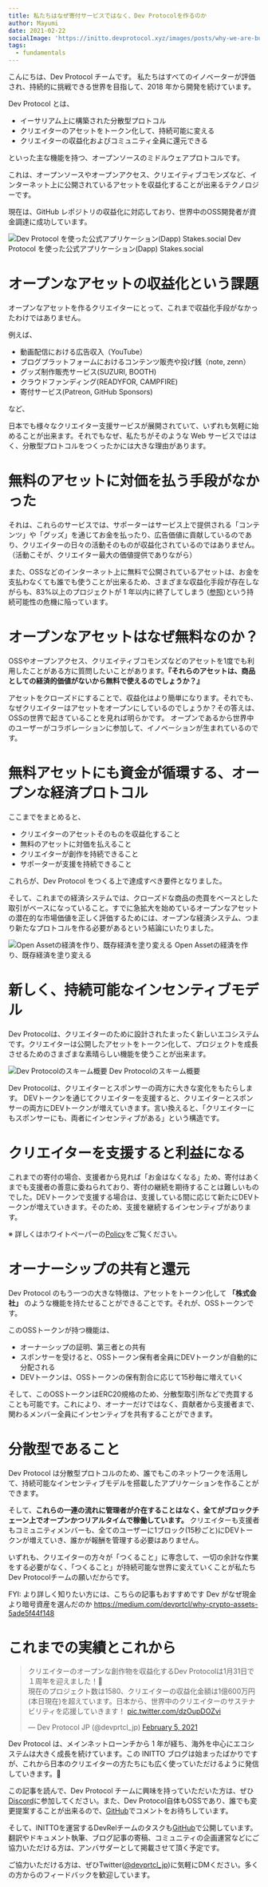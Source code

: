 ```yaml
---
title: 私たちはなぜ寄付サービスではなく、Dev Protocolを作るのか
author: Mayumi
date: 2021-02-22
socialImage: 'https://initto.devprotocol.xyz/images/posts/why-we-are-building-dev-protocol-not-a-donation-service/ogp.png'
tags:
  - fundamentals
---
```


こんにちは、Dev Protocol チームです。
私たちはすべてのイノベーターが評価され、持続的に挑戦できる世界を目指して、2018 年から開発を続けています。

Dev Protocol とは、

- イーサリアム上に構築された分散型プロトコル
- クリエイターのアセットをトークン化して、持続可能に変える
- クリエイターの収益化およびコミュニティ全員に還元できる

といった主な機能を持つ、オープンソースのミドルウェアプロトコルです。

これは、オープンソースやオープンアクセス、クリエイティブコモンズなど、インターネット上に公開されているアセットを収益化することが出来るテクノロジーです。

現在は、GitHub レポジトリの収益化に対応しており、世界中のOSS開発者が資金調達に成功しています。

![Dev Protocol を使った公式アプリケーション(Dapp) Stakes.social](/images/posts/why-we-are-building-dev-protocol-not-a-donation-service/stakes-social_top.png)
Dev Protocol を使った公式アプリケーション(Dapp) Stakes.social

# オープンなアセットの収益化という課題

オープンなアセットを作るクリエイターにとって、これまで収益化手段がなかったわけではありません。

例えば、

- 動画配信における広告収入（YouTube）
- ブログプラットフォームにおけるコンテンツ販売や投げ銭（note, zenn）
- グッズ制作販売サービス(SUZURI, BOOTH)
- クラウドファンディング(READYFOR, CAMPFIRE)
- 寄付サービス(Patreon, GitHub Sponsors)

など、

日本でも様々なクリエイター支援サービスが展開されていて、いずれも気軽に始めることが出来ます。それでもなぜ、私たちがそのような Web サービスでははく、分散型プロトコルをつくったかには大きな理由があります。

# 無料のアセットに対価を払う手段がなかった

それは、これらのサービスでは、サポーターはサービス上で提供される「コンテンツ」や「グッズ」を通じてお金を払ったり、広告価値に貢献しているのであり、クリエイターの日々の活動そのものが収益化されているのではありません。（活動こそが、クリエイター最大の価値提供でありながら）

また、OSSなどのインターネット上に無料で公開されているアセットは、お金を支払わなくても誰でも使うことが出来るため、さまざまな収益化手段が存在しながらも、83%以上のプロジェクトが 1 年以内に終了してしまう ([参照](https://speakerdeck.com/aggre/the-money-for-the-openable-and-shareable-era))という持続可能性の危機に陥っています。

# オープンなアセットはなぜ無料なのか？

OSSやオープンアクセス、クリエイティブコモンズなどのアセットを1度でも利用したことがある方に質問したいことがあります。**『それらのアセットは、商品としての経済的価値がないから無料で使えるのでしょうか？』**

アセットをクローズドにすることで、収益化はより簡単になります。それでも、なぜクリエイターはアセットをオープンにしているのでしょうか？その答えは、OSSの世界で起きていることを見れば明らかです。
オープンであるから世界中のユーザーがコラボレーションに参加して、イノベーションが生まれているのです。

# 無料アセットにも資金が循環する、オープンな経済プロトコル

ここまでをまとめると、

- クリエイターのアセットそのものを収益化すること
- 無料のアセットに対価を払えること
- クリエイターが創作を持続できること
- サポーターが支援を持続できること

これらが、Dev Protocol をつくる上で達成すべき要件となりました。

そして、これまでの経済システムでは、クローズドな商品の売買をベースとした取引がベースになっていること。すでに急拡大を始めているオープンなアセットの潜在的な市場価値を正しく評価するためには、オープンな経済システム、つまり新たなプロトコルを作る必要があるという結論にいたりました。

![Open Assetの経済を作り、既存経済を塗り変える](/images/posts/why-we-are-building-dev-protocol-not-a-donation-service/open-asset-economy.png)
Open Assetの経済を作り、既存経済を塗り変える

# 新しく、持続可能なインセンティブモデル

Dev Protocolは、クリエイターのために設計されたまったく新しいエコシステムです。クリエイターは公開したアセットをトークン化して、プロジェクトを成長させるためのさまざまな素晴らしい機能を使うことが出来ます。

![Dev Protocolのスキーム概要](/images/posts/why-we-are-building-dev-protocol-not-a-donation-service/dev-protocol_schemeoutline_for_JP.png)
Dev Protocolのスキーム概要

Dev Protocolは、クリエイターとスポンサーの両方に大きな変化をもたらします。
DEVトークンを通じてクリエイターを支援すると、クリエイターとスポンサーの両方にDEVトークンが増えていきます。言い換えると、「クリエイターにもスポンサーにも、両者にインセンティブがある」という構造です。

# クリエイターを支援すると利益になる

これまでの寄付の場合、支援者から見れば「お金はなくなる」ため、寄付はあくまでも支援者の善意に委ねられており、寄付の継続を期待することは難しいものでした。DEVトークンで支援する場合は、支援している間に応じて新たにDEVトークンが増えていきます。そのため、支援を継続するインセンティブがあります。

※ 詳しくはホワイトペーパーの[Policy](https://github.com/dev-protocol/protocol/blob/master/docs/POLICY.md)をご覧ください。

# オーナーシップの共有と還元

Dev Protocol のもう一つの大きな特徴は、アセットをトークン化して **「株式会社」** のような機能を持たせることができることです。それが、OSSトークンです。

このOSSトークンが持つ機能は、

- オーナーシップの証明、第三者との共有
- スポンサーを受けると、OSSトークン保有者全員にDEVトークンが自動的に分配される
- DEVトークンは、OSSトークンの保有割合に応じて15秒毎に増えていく

そして、このOSSトークンはERC20規格のため、分散型取引所などで売買することも可能です。これにより、オーナーだけではなく、貢献者から支援者まで、関わるメンバー全員にインセンティブを共有することができます。

# 分散型であること

Dev Protocol は分散型プロトコルのため、誰でもこのネットワークを活用して、持続可能なインセンティブモデルを搭載したアプリケーションを作ることができます。

そして、**これらの一連の流れに管理者が介在することはなく、全てがブロックチェーン上でオープンかつリアルタイムで稼働しています。** クリエイターも支援者もコミュニティメンバーも、全てのユーザーに1ブロック(15秒ごと)にDEVトークンが増えていき、誰かが報酬を管理する必要はありません。

いずれも、クリエイターの方々が「つくること」に専念して、一切の余計な作業をする必要がなく、「つくること」が持続可能な世界に変えていくことが私たちDev Protocolチームの願いだからです。

FYI: より詳しく知りたい方には、こちらの記事もおすすめです
Dev がなぜ現金より暗号資産を選んだのか https://medium.com/devprtcl/why-crypto-assets-5ade5f44f148

# これまでの実績とこれから

<blockquote class="twitter-tweet"><p lang="ja" dir="ltr">クリエイターのオープンな創作物を収益化するDev Protocolは1月31日で１周年を迎えました！🎉<br>現在のプロジェクト数は1580、クリエイターの収益化金額は1億600万円(本日現在)を超えています。日本から、世界中のクリエイターのサステナビリティを応援していきます！ <a href="https://t.co/dzOupDOZvi">pic.twitter.com/dzOupDOZvi</a></p>&mdash; Dev Protocol JP (@devprtcl_jp) <a href="https://twitter.com/devprtcl_jp/status/1357616808774148098?ref_src=twsrc%5Etfw">February 5, 2021</a></blockquote> <script async src="https://platform.twitter.com/widgets.js" charset="utf-8"></script>

Dev Protocol は、メインネットローンチから 1 年が経ち、海外を中心にエコシステムは大きく成長を続けています。この INITTO ブログは始まったばかりですが、これから日本のクリエイターの方たちにも広く使っていただけるように発信していきます。🐇

この記事を読んで、Dev Protocol チームに興味を持っていただいた方は、ぜひ[Discord](https://discord.gg/VwJp4KM)に参加してください。また、Dev Protocol自体もOSSであり、誰でも変更提案することが出来るので、[GitHub](https://github.com/dev-protocol/DIPs)でコメントをお待ちしています。

そして、INITTOを運営するDevRelチームのタスクも[GitHub](https://github.com/dev-protocol/community)で公開しています。翻訳やドキュメント執筆、ブログ記事の寄稿、コミュニティの企画運営などにご協力いただける方は、アンバサダーとして掲載させて頂く予定です。

ご協力いただける方は、ぜひTwitter([@devprtcl_jp](https://twitter.com/devprtcl_jp))に気軽にDMください。多くの方からのフィードバックを歓迎しています。
